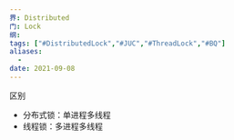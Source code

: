 ```yaml
---
界: Distributed
门: Lock
纲: 
tags: ["#DistributedLock","#JUC","#ThreadLock","#BQ"]
aliases:
  - 
date: 2021-09-08
---
```


区别

-   分布式锁：单进程多线程
-   线程锁：多进程多线程